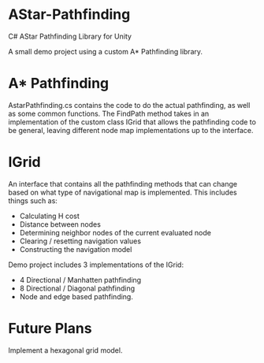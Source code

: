 # AStar-Pathfinding
C# AStar Pathfinding Library for Unity

A small demo project using a custom A* Pathfinding library.

# A* Pathfinding
AstarPathfinding.cs contains the code to do the actual pathfinding, as well as some common functions.  The FindPath method takes in an implementation of the custom class IGrid that allows the pathfinding code to be general, leaving different node map implementations up to the interface.

# IGrid
An interface that contains all the pathfinding methods that can change based on what type of navigational map is implemented. This includes things such as:
* Calculating H cost
* Distance between nodes
* Determining neighbor nodes of the current evaluated node
* Clearing / resetting navigation values
* Constructing the navigation model

Demo project includes 3 implementations of the IGrid:
* 4 Directional / Manhatten pathfinding
* 8 Directional / Diagonal pathfinding
* Node and edge based pathfinding.

# Future Plans
Implement a hexagonal grid model.
